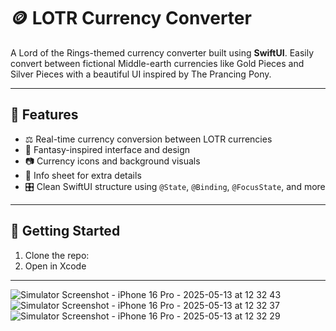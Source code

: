 # 🪙 LOTR Currency Converter

A Lord of the Rings-themed currency converter built using **SwiftUI**. Easily convert between fictional Middle-earth currencies like Gold Pieces and Silver Pieces with a beautiful UI inspired by The Prancing Pony.

---

## 📱 Features

- ⚖️ Real-time currency conversion between LOTR currencies
- 🧙 Fantasy-inspired interface and design
- 📷 Currency icons and background visuals
- 🧾 Info sheet for extra details
- 🎛️ Clean SwiftUI structure using `@State`, `@Binding`, `@FocusState`, and more

---

## 🚀 Getting Started

1. Clone the repo:
2. Open in Xcode

---


![Simulator Screenshot - iPhone 16 Pro - 2025-05-13 at 12 32 43](https://github.com/user-attachments/assets/9e8a058a-31b6-4a38-8154-40c022a9123f)
![Simulator Screenshot - iPhone 16 Pro - 2025-05-13 at 12 32 37](https://github.com/user-attachments/assets/260bc2dc-963d-4795-8b87-3340b590520e)
![Simulator Screenshot - iPhone 16 Pro - 2025-05-13 at 12 32 29](https://github.com/user-attachments/assets/4abb1f54-08b6-440e-9a13-858d57450255)
